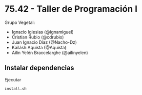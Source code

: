 # 75.42 - Taller de Programación I

Grupo Vegetal:
  * Ignacio Iglesias (@ignamiguel)
  * Cristian Rubio (@cdrubio)
  * Juan Ignacio Díaz (@Nacho-Dz)
  * Kailásh Aquista (@Aquista)
  * Ailín Yelén Braccelarghe (@ailinyelen)


## Instalar dependencias
Ejecutar
```
install.sh
```